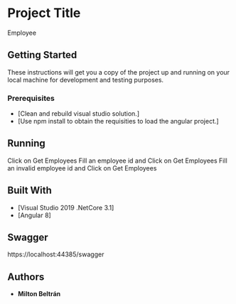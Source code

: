 # Project Title

Employee

## Getting Started

These instructions will get you a copy of the project up and running on your local machine for development and testing purposes. 

### Prerequisites

* [Clean and rebuild visual studio solution.]
* [Use npm install to obtain the requisities to load the angular project.]



## Running

Click on Get Employees
Fill an employee id and Click on Get Employees
Fill an invalid employee id and Click on Get Employees


## Built With

* [Visual Studio 2019 .NetCore 3.1]
* [Angular 8]

## Swagger

https://localhost:44385/swagger

## Authors

* **Milton Beltrán**


